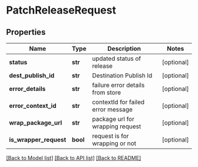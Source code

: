 # PatchReleaseRequest

## Properties
Name | Type | Description | Notes
------------ | ------------- | ------------- | -------------
**status** | **str** | updated status of release | [optional] 
**dest_publish_id** | **str** | Destination Publish Id | [optional] 
**error_details** | **str** | failure error details from store | [optional] 
**error_context_id** | **str** | contextId for failed error message | [optional] 
**wrap_package_url** | **str** | package url for wrapping request | [optional] 
**is_wrapper_request** | **bool** | request is for wrapping or not | [optional] 

[[Back to Model list]](../README.md#documentation-for-models) [[Back to API list]](../README.md#documentation-for-api-endpoints) [[Back to README]](../README.md)

